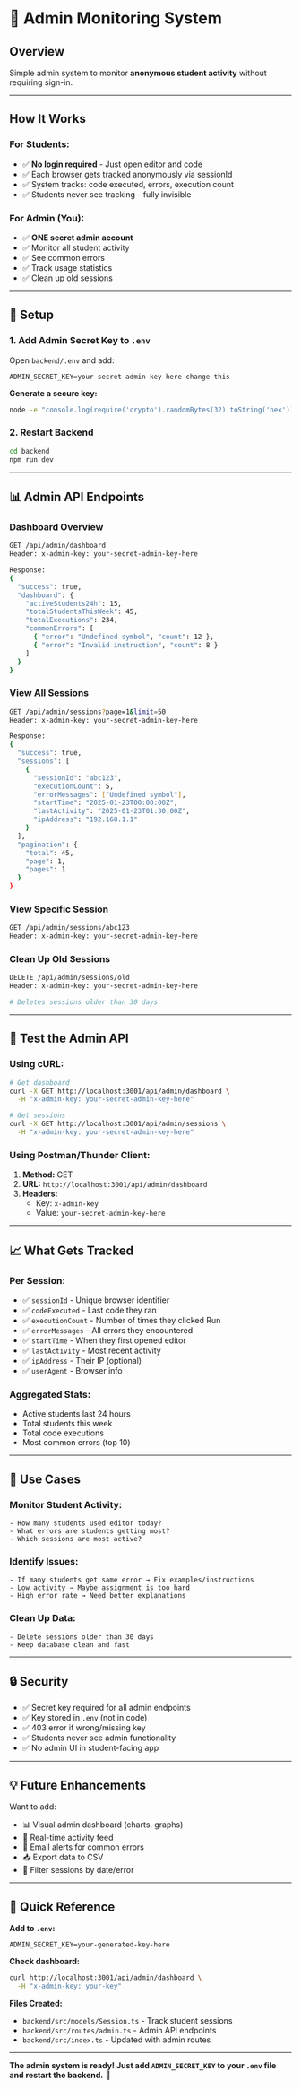 # 🔐 Admin Monitoring System

## Overview

Simple admin system to monitor **anonymous student activity** without requiring sign-in.

---

## How It Works

### For Students:
- ✅ **No login required** - Just open editor and code
- ✅ Each browser gets tracked anonymously via sessionId
- ✅ System tracks: code executed, errors, execution count
- ✅ Students never see tracking - fully invisible

### For Admin (You):
- ✅ **ONE secret admin account**
- ✅ Monitor all student activity
- ✅ See common errors
- ✅ Track usage statistics
- ✅ Clean up old sessions

---

## 🔧 Setup

### 1. Add Admin Secret Key to `.env`

Open `backend/.env` and add:

```env
ADMIN_SECRET_KEY=your-secret-admin-key-here-change-this
```

**Generate a secure key:**
```bash
node -e "console.log(require('crypto').randomBytes(32).toString('hex'))"
```

### 2. Restart Backend
```bash
cd backend
npm run dev
```

---

## 📊 Admin API Endpoints

### Dashboard Overview
```bash
GET /api/admin/dashboard
Header: x-admin-key: your-secret-admin-key-here

Response:
{
  "success": true,
  "dashboard": {
    "activeStudents24h": 15,
    "totalStudentsThisWeek": 45,
    "totalExecutions": 234,
    "commonErrors": [
      { "error": "Undefined symbol", "count": 12 },
      { "error": "Invalid instruction", "count": 8 }
    ]
  }
}
```

### View All Sessions
```bash
GET /api/admin/sessions?page=1&limit=50
Header: x-admin-key: your-secret-admin-key-here

Response:
{
  "success": true,
  "sessions": [
    {
      "sessionId": "abc123",
      "executionCount": 5,
      "errorMessages": ["Undefined symbol"],
      "startTime": "2025-01-23T00:00:00Z",
      "lastActivity": "2025-01-23T01:30:00Z",
      "ipAddress": "192.168.1.1"
    }
  ],
  "pagination": {
    "total": 45,
    "page": 1,
    "pages": 1
  }
}
```

### View Specific Session
```bash
GET /api/admin/sessions/abc123
Header: x-admin-key: your-secret-admin-key-here
```

### Clean Up Old Sessions
```bash
DELETE /api/admin/sessions/old
Header: x-admin-key: your-secret-admin-key-here

# Deletes sessions older than 30 days
```

---

## 🧪 Test the Admin API

### Using cURL:

```bash
# Get dashboard
curl -X GET http://localhost:3001/api/admin/dashboard \
  -H "x-admin-key: your-secret-admin-key-here"

# Get sessions
curl -X GET http://localhost:3001/api/admin/sessions \
  -H "x-admin-key: your-secret-admin-key-here"
```

### Using Postman/Thunder Client:

1. **Method:** GET
2. **URL:** `http://localhost:3001/api/admin/dashboard`
3. **Headers:**
   - Key: `x-admin-key`
   - Value: `your-secret-admin-key-here`

---

## 📈 What Gets Tracked

### Per Session:
- ✅ `sessionId` - Unique browser identifier
- ✅ `codeExecuted` - Last code they ran
- ✅ `executionCount` - Number of times they clicked Run
- ✅ `errorMessages` - All errors they encountered
- ✅ `startTime` - When they first opened editor
- ✅ `lastActivity` - Most recent activity
- ✅ `ipAddress` - Their IP (optional)
- ✅ `userAgent` - Browser info

### Aggregated Stats:
- Active students last 24 hours
- Total students this week
- Total code executions
- Most common errors (top 10)

---

## 🎯 Use Cases

### Monitor Student Activity:
```
- How many students used editor today?
- What errors are students getting most?
- Which sessions are most active?
```

### Identify Issues:
```
- If many students get same error → Fix examples/instructions
- Low activity → Maybe assignment is too hard
- High error rate → Need better explanations
```

### Clean Up Data:
```
- Delete sessions older than 30 days
- Keep database clean and fast
```

---

## 🔒 Security

- ✅ Secret key required for all admin endpoints
- ✅ Key stored in `.env` (not in code)
- ✅ 403 error if wrong/missing key
- ✅ Students never see admin functionality
- ✅ No admin UI in student-facing app

---

## 💡 Future Enhancements

Want to add:
- 📊 Visual admin dashboard (charts, graphs)
- 🔔 Real-time activity feed
- 📧 Email alerts for common errors
- 📥 Export data to CSV
- 🎯 Filter sessions by date/error

---

## 📝 Quick Reference

**Add to `.env`:**
```env
ADMIN_SECRET_KEY=your-generated-key-here
```

**Check dashboard:**
```bash
curl http://localhost:3001/api/admin/dashboard \
  -H "x-admin-key: your-key"
```

**Files Created:**
- `backend/src/models/Session.ts` - Track student sessions
- `backend/src/routes/admin.ts` - Admin API endpoints
- `backend/src/index.ts` - Updated with admin routes

---

**The admin system is ready! Just add `ADMIN_SECRET_KEY` to your `.env` file and restart the backend.** 🎉
